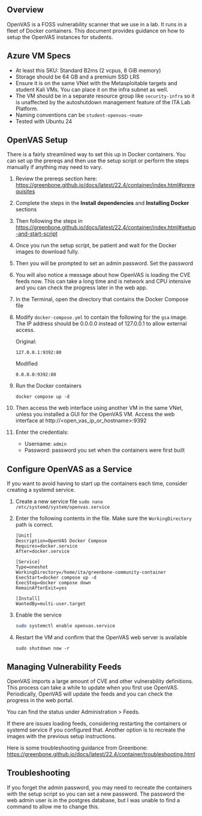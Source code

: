 ## Overview

OpenVAS is a FOSS vulnerability scanner that we use in a lab. It runs in a fleet of Docker containers. This document provides guidance on how to setup the OpenVAS instances for students.

## Azure VM Specs
- At least this SKU: Standard B2ms (2 vcpus, 8 GiB memory)
- Storage should be 64 GB and a premium SSD LRS
- Ensure it is on the same VNet with the Metasploitable targets and student Kali VMs. You can place it on the infra subnet as well.
- The VM should be in a separate resource group like `security-infra` so it is unaffected by the autoshutdown management feature of the ITA Lab Platform.
- Naming conventions can be `student-openvas-<num>`
- Tested with Ubuntu 24

## OpenVAS Setup
There is a fairly streamlined way to set this up in Docker containers. You can set up the prereqs and then use the setup script or perform the steps manually if anything may need to vary.

1. Review the prereqs section here: https://greenbone.github.io/docs/latest/22.4/container/index.html#prerequisites

1. Complete the steps in the **Install dependencies** and **Installing Docker** sections

1. Then following the steps in https://greenbone.github.io/docs/latest/22.4/container/index.html#setup-and-start-script

1. Once you run the setup script, be patient and wait for the Docker images to download fully.

1. Then you will be prompted to set an admin password. Set the password

1. You will also notice a message about how OpenVAS is loading the CVE feeds now. This can take a long time and is network and CPU intensive and you can check the progress later in the web app.

1. In the Terminal, open the directory that contains the Docker Compose file

1. Modify `docker-compose.yml` to contain the following for the `gsa` image. The IP address should be 0.0.0.0 instead of 127.0.0.1 to allow external access.

    Original:
    ```
    127.0.0.1:9392:80
    ```

    Modified
    ```
    0.0.0.0:9392:80
    ```

1. Run the Docker containers

    ```
    docker compose up -d
    ```

1. Then access the web interface using another VM in the same VNet, unless you installed a GUI for the OpenVAS VM. Access the web interface at http://<open_vas_ip_or_hostname>:9392

1. Enter the credentials:
    - Username: `admin`
    - Password: password you set when the containers were first built

## Configure OpenVAS as a Service
If you want to avoid having to start up the containers each time, consider creating a systemd service.

1. Create a new service file `sudo nano /etc/systemd/system/openvas.service`

1. Enter the following contents in the file. Make sure the `WorkingDirectory` path is correct.

    ```
    [Unit]
    Description=OpenVAS Docker Compose
    Requires=docker.service
    After=docker.service
    
    [Service]
    Type=oneshot
    WorkingDirectory=/home/ita/greenbone-community-container
    ExecStart=docker compose up -d
    ExecStop=docker compose down
    RemainAfterExit=yes
    
    [Install]
    WantedBy=multi-user.target
    ```

1. Enable the service

    ```bash
    sudo systemctl enable openvas.service
    ```

1. Restart the VM and confirm that the OpenVAS web server is available

    ```
    sudo shutdown now -r
    ```

## Managing Vulnerability Feeds
OpenVAS imports a large amount of CVE and other vulnerability definitions. This process can take a while to update when you first use OpenVAS. Periodically, OpenVAS will update the feeds and you can check the progress in the web portal.

You can find the status under Administration > Feeds.

If there are issues loading feeds, considering restarting the containers or systemd service if you configured that. Another option is to recreate the images with the previous setup instructions.

Here is some troubleshooting guidance from Greenbone: https://greenbone.github.io/docs/latest/22.4/container/troubleshooting.html

## Troubleshooting
If you forget the admin password, you may need to recreate the containers with the setup script so you can set a new password. The password the web admin user is in the postgres database, but I was unable to find a command to allow me to change this.
